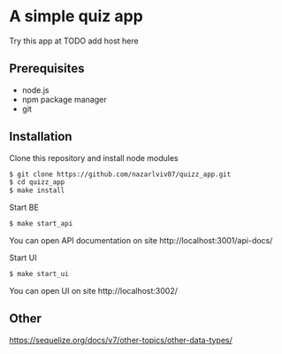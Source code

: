 # A simple quiz app

Try this app at TODO add host here

## Prerequisites
- node.js
- npm package manager
- git

## Installation
Clone this repository and install node modules
```sh
$ git clone https://github.com/nazarlviv07/quizz_app.git
$ cd quizz_app
$ make install
```

Start BE
```sh
$ make start_api
```
You can open API documentation on site http://localhost:3001/api-docs/

Start UI
```sh
$ make start_ui
```

You can open UI on site http://localhost:3002/

## Other
https://sequelize.org/docs/v7/other-topics/other-data-types/
